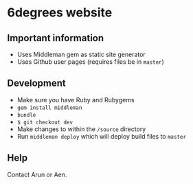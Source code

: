 # 6degrees website

## Important information

- Uses Middleman gem as static site generator
- Uses Github user pages (requires files be in `master`)

## Development

- Make sure you have Ruby and Rubygems
- `gem install middleman`
- `bundle`
- `$ git checkout dev`
- Make changes to within the `/source` directory
- Run `middleman deploy` which will deploy build files to `master`

## Help

Contact Arun or Aen.
